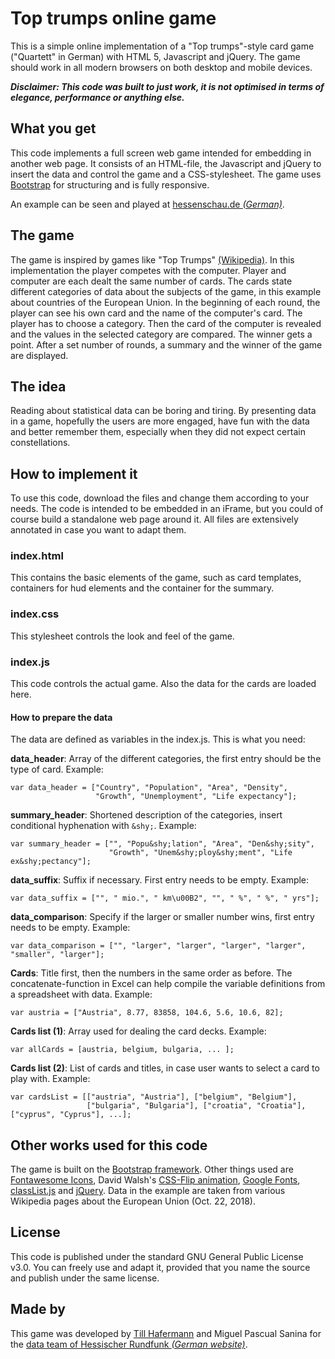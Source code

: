 # Top trumps online game
This is a simple online implementation of a "Top trumps"-style card game ("Quartett" in German) with HTML 5, Javascript and jQuery. The game should work in all modern browsers on both desktop and mobile devices.  

_**Disclaimer: This code was built to just work, it is not optimised in terms of elegance, performance or anything else.**_

## What you get
This code implements a full screen web game intended for embedding in another web page. It consists of an HTML-file, the Javascript and jQuery to insert the data and control the game and a CSS-stylesheet. The game uses [Bootstrap](https://getbootstrap.com/ "Twitter Bootstrap 4") for structuring and is fully responsive.

An example can be seen and played at [hessenschau.de *(German)*](https://www.hessenschau.de/politik/wahlen/landtagswahl-2018/das-grosse-hrwahl-quartett,ltw18-wahlkreisquartett-104.html "Wahlkreis-Quartett").

## The game
The game is inspired by games like "Top Trumps" [(Wikipedia)](https://en.wikipedia.org/wiki/Top_Trumps "Top Trumps - Wikipedia"). In this implementation the player competes with the computer. Player and computer are each dealt the same number of cards. The cards state different categories of data about the subjects of the game, in this example about countries of the European Union. In the beginning of each round, the player can see his own card and the name of the computer's card. The player has to choose a category. Then the card of the computer is revealed and the values in the selected category are compared. The winner gets a point. After a set number of rounds, a summary and the winner of the game are displayed.  

## The idea
Reading about statistical data can be boring and tiring. By presenting data in a game, hopefully the users are more engaged, have fun with the data and better remember them, especially when they did not expect certain constellations.

## How to implement it
To use this code, download the files and change them according to your needs. The code is intended to be embedded in an iFrame, but you could of course build a standalone web page around it. All files are extensively annotated in case you want to adapt them.

### index.html
This contains the basic elements of the game, such as card templates, containers for hud elements and the container for the summary.

### index.css
This stylesheet controls the look and feel of the game.

### index.js
This code controls the actual game. Also the data for the cards are loaded here.

#### How to prepare the data
The data are defined as variables in the index.js. This is what you need:

**data_header**: Array of the different categories, the first entry should be the type of card. Example:
```
var data_header = ["Country", "Population", "Area", "Density",
                   "Growth", "Unemployment", "Life expectancy"];
```

**summary_header**: Shortened description of the categories, insert conditional hyphenation with `&shy;`. Example:
```
var summary_header = ["", "Popu&shy;lation", "Area", "Den&shy;sity",
                      "Growth", "Unem&shy;ploy&shy;ment", "Life ex&shy;pectancy"];
```

**data_suffix**: Suffix if necessary. First entry needs to be empty. Example:
```
var data_suffix = ["", " mio.", " km\u00B2", "", " %", " %", " yrs"];
```

**data_comparison**: Specify if the larger or smaller number wins, first entry needs to be empty. Example:
```
var data_comparison = ["", "larger", "larger", "larger", "larger", "smaller", "larger"];
```

**Cards**: Title first, then the numbers in the same order as before. The concatenate-function in Excel can help compile the variable definitions from a spreadsheet with data. Example:
```
var austria = ["Austria", 8.77, 83858, 104.6, 5.6, 10.6, 82];
```

**Cards list (1)**: Array used for dealing the card decks. Example:
```
var allCards = [austria, belgium, bulgaria, ... ];
```

**Cards list (2)**: List of cards and titles, in case user wants to select a card to play with. Example:
```
var cardsList = [["austria", "Austria"], ["belgium", "Belgium"],
                 ["bulgaria", "Bulgaria"], ["croatia", "Croatia"], ["cyprus", "Cyprus"], ...];
```

## Other works used for this code
The game is built on the [Bootstrap framework](https://getbootstrap.com/ "Twitter Bootstrap 4"). Other things used are [Fontawesome Icons](https://fontawesome.com/?from=io), David Walsh's [CSS-Flip animation](https://davidwalsh.name/css-flip), [Google Fonts](https://fonts.google.com), [classList.js](https://github.com/eligrey/classList.js) and [jQuery](http://jquery.com/). Data in the example are taken from various Wikipedia pages about the European Union (Oct. 22, 2018).

## License
This code is published under the standard GNU General Public License v3.0. You can freely use and adapt it, provided that you name the source and publish under the same license.

## Made by
This game was developed by [Till Hafermann](https://twitter.com/hafertill "@hafertill on Twitter") and Miguel Pascual Sanina for the [data team of Hessischer Rundfunk _(German website)_](https://www.hessenschau.de/redaktion/hessenschaudehr-datenteam,hr-datenteam-102.html "Datenteam des Hessischen Rundfunks"). 
